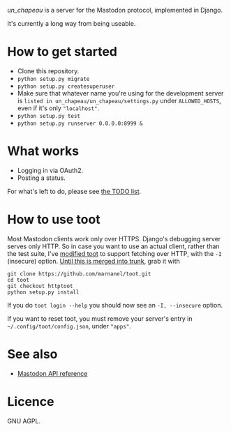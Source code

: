 *un_chapeau* is a server for the Mastodon protocol, implemented in Django.

It's currently a long way from being useable.

How to get started
==================

* Clone this repository.
* `python setup.py migrate`
* `python setup.py createsuperuser`
* Make sure that whatever name you're using for the development server is ```listed in un_chapeau/un_chapeau/settings.py```
  under ```ALLOWED_HOSTS```, even if it's only ```"localhost"```.
* `python setup.py test`
* `python setup.py runserver 0.0.0.0:8999 &`

What works
==========

* Logging in via OAuth2.
* Posting a status.

For what's left to do, please see [the TODO list](TODO.md).

How to use toot
===============

Most Mastodon clients work only over HTTPS. Django's debugging server serves only HTTP. So
in case you want to use an actual client, rather than the test suite, I've
[modified toot](https://github.com/marnanel/toot/tree/httptoot)
to support fetching over HTTP, with the `-I` (insecure) option.
[Until this is merged into trunk](https://github.com/ihabunek/toot/issues/56), grab it with

```shell
git clone https://github.com/marnanel/toot.git
cd toot
git checkout httptoot
python setup.py install
```

If you do `toot login --help` you should now see an `-I, --insecure` option.

If you want to reset toot, you must remove your server's entry in ```~/.config/toot/config.json```, under ```"apps"```.

See also
========

* [Mastodon API reference](https://github.com/tootsuite/documentation/blob/master/Using-the-API/API.md#account)

Licence
=======

GNU AGPL.

